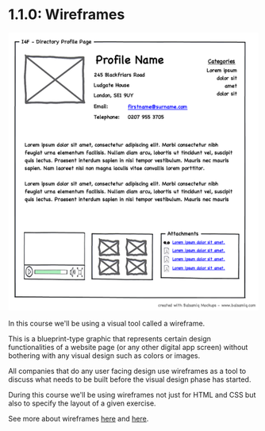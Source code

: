 # 1.1.0: Wireframes

![](../../.gitbook/assets/profilewireframe.png)

In this course we'll be using a visual tool called a wireframe.

This is a blueprint-type graphic that represents certain design functionalities of a website page \(or any other digital app screen\) without bothering with any visual design such as colors or images.

All companies that do any user facing design use wireframes as a tool to discuss what needs to be built before the visual design phase has started.

During this course we'll be using wireframes not just for HTML and CSS but also to specify the layout of a given exercise.

See more about wireframes [here](https://www.experienceux.co.uk/faqs/what-is-wireframing/) and [here](https://en.wikipedia.org/wiki/Website_wireframe).
